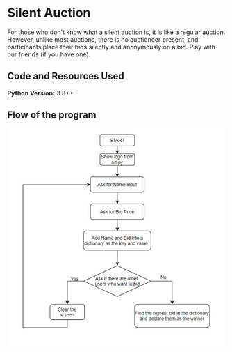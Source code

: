 # Silent Auction
For those who don't know what a silent auction is, it is like a regular auction. However, unlike most auctions, there is no auctioneer present, and participants place their bids silently and anonymously on a bid. Play with our friends (if you have one). 

## Code and Resources Used 
**Python Version:** 3.8++

## Flow of the program
![](https://github.com/aimanraz/silent_auction/blob/main/Blind_flowchart.JPG)
